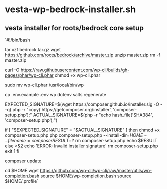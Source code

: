 # vesta-wp-bedrock-installer.sh
vesta installer for roots/bedrock core setup
--------------------------------


`#!/bin/bash

tar xzf bedrock.tar.gz
wget https://github.com/roots/bedrock/archive/master.zip
unzip master.zip
rm -f master.zip

curl -O https://raw.githubusercontent.com/wp-cli/builds/gh-pages/phar/wp-cli.phar
chmod +x wp-cli.phar

sudo mv wp-cli.phar /usr/local/bin/wp

cp .env.example .env
wp dotenv salts regenerate


EXPECTED_SIGNATURE=$(wget https://composer.github.io/installer.sig -O - -q)
php -r "copy('https://getcomposer.org/installer', 'composer-setup.php');"
ACTUAL_SIGNATURE=$(php -r "echo hash_file('SHA384', 'composer-setup.php');")

if [ "$EXPECTED_SIGNATURE" = "$ACTUAL_SIGNATURE" ]
then
    chmod +x composer-setup.php
    php composer-setup.php --install-dir=$HOME --filename=composer
    RESULT=$?
    rm composer-setup.php
    echo $RESULT
else
    >&2 echo 'ERROR: Invalid installer signature'
    rm composer-setup.php
    exit 1
fi

composer update

cd $HOME
wget https://github.com/wp-cli/wp-cli/raw/master/utils/wp-completion.bash
source $HOME/wp-completion.bash
source $HOME/.profile`

